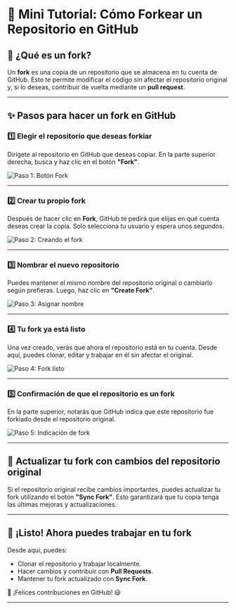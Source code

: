 # 🚀 Mini Tutorial: Cómo Forkear un Repositorio en GitHub

## 📌 ¿Qué es un fork?

Un **fork** es una copia de un repositorio que se almacena en tu cuenta de GitHub. Esto te permite modificar el código sin afectar el repositorio original y, si lo deseas, contribuir de vuelta mediante un **pull request**.

---

## ✨ Pasos para hacer un fork en GitHub

### **1️⃣ Elegir el repositorio que deseas forkiar**

Dirígete al repositorio en GitHub que deseas copiar. En la parte superior derecha, busca y haz clic en el botón **"Fork"**.

![Paso 1: Botón Fork](https://github.com/gperzal/Apuntes-Generation/blob/main/comandos/git/assets/fork/fork1.jpg)

---

### **2️⃣ Crear tu propio fork**

Después de hacer clic en **Fork**, GitHub te pedirá que elijas en qué cuenta deseas crear la copia. Solo selecciona tu usuario y espera unos segundos.

![Paso 2: Creando el fork](https://github.com/gperzal/Apuntes-Generation/blob/main/comandos/git/assets/fork/fork2.jpg)

---

### **3️⃣ Nombrar el nuevo repositorio**

Puedes mantener el mismo nombre del repositorio original o cambiarlo según prefieras. Luego, haz clic en **"Create Fork"**.

![Paso 3: Asignar nombre](https://github.com/gperzal/Apuntes-Generation/blob/main/comandos/git/assets/fork/fork3.jpg)

---

### **4️⃣ Tu fork ya está listo**

Una vez creado, verás que ahora el repositorio está en tu cuenta. Desde aquí, puedes clonar, editar y trabajar en él sin afectar el original.

![Paso 4: Fork listo](https://github.com/gperzal/Apuntes-Generation/blob/main/comandos/git/assets/fork/fork4.jpg)

---

### **5️⃣ Confirmación de que el repositorio es un fork**

En la parte superior, notarás que GitHub indica que este repositorio fue forkiado desde el repositorio original.

![Paso 5: Indicación de fork](https://github.com/gperzal/Apuntes-Generation/blob/main/comandos/git/assets/fork/fork5.jpg)

---

## 🔄 **Actualizar tu fork con cambios del repositorio original**

Si el repositorio original recibe cambios importantes, puedes actualizar tu fork utilizando el botón **"Sync Fork"**. Esto garantizará que tu copia tenga las últimas mejoras y actualizaciones.

---

## 🎯 **¡Listo! Ahora puedes trabajar en tu fork**

Desde aquí, puedes:

- Clonar el repositorio y trabajar localmente.
- Hacer cambios y contribuir con **Pull Requests**.
- Mantener tu fork actualizado con **Sync Fork**.

🚀 ¡Felices contribuciones en GitHub! 😃

---
